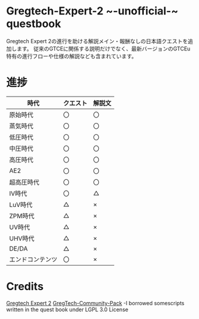 # Gregtech-Expert-2 ~-unofficial-~ questbook
Gregtech Expert 2の進行を助ける解説メイン・報酬なしの日本語クエストを追加します。
従来のGTCEに関係する説明だけでなく、最新バージョンのGTCEu特有の進行フローや仕様の解説なども含まれています。

# 進捗
|  時代  |  クエスト |  解説文 |
| ---- | ---- | ---- |
|  原始時代  |  〇  |  〇  |
|  蒸気時代  |  〇  |  〇  |
|  低圧時代  |  〇  |  〇  |
|  中圧時代  |  〇  |  〇  |
|  高圧時代  |  〇  |  〇  |
|  AE2  |  〇  |  〇  |
|  超高圧時代  |  〇  |  〇  |
|  IV時代  |  〇  |  △  |
|  LuV時代  |  △  |  ×  |
|  ZPM時代  |  △  |  ×  |
|  UV時代  |  △  |  ×  |
|  UHV時代  |  △  |  ×  |
|  DE/DA  |  △  |  ×  |
|  エンドコンテンツ  |  〇  |  ×  |

# Credits
[Gregtech Expert 2](https://github.com/GTModpackTeam/gregtech-expert-2)
[GregTech-Community-Pack](https://github.com/GregTechCEu/GregTech-Community-Pack) -I borrowed somescripts written in the quest book under LGPL 3.0 License
